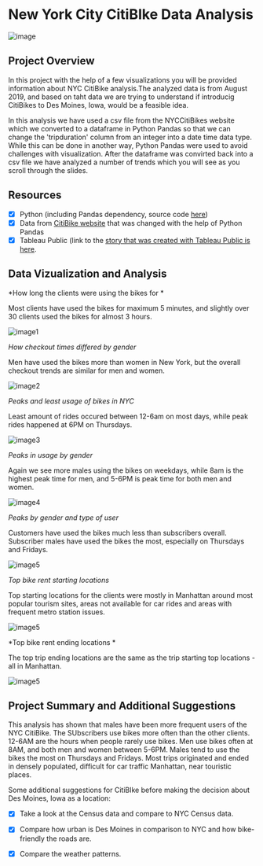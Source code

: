 # New York City CitiBIke Data Analysis

![image](https://github.com/TamaraGR/bikesharing/blob/main/_NYC%20Citibike%20analysis.png)

## Project Overview 

In this project with the help of a few visualizations you will be provided information about NYC CitiBike analysis.The analyzed data is from August 2019, and based on taht data we are trying to understand if introducig CitiBikes to Des Moines, Iowa, would be a feasible idea. 

In this analysis we have used a csv file from the NYCCitiBikes website which we converted to a dataframe in Python Pandas so that we can change the 'tripduration' column from an integer into a date time data type. While this can be done in another way, Python Pandas were used to avoid challenges with visualization. After the dataframe was convirted back into a csv file we have analyzed a number of trends which you will see as you scroll through the slides. 

## Resources 
- [x] Python (including Pandas dependency, source code [here](https://github.com/TamaraGR/bikesharing/blob/main/NYC_Citibike_Challenge.ipynb))
- [x] Data from [CitiBike website](https://www.citibikenyc.com/) that was changed with the help of Python Pandas
- [x] Tableau Public (link to the [story that was created with Tableau Public is here](https://public.tableau.com/profile/tamara.grigoryeva#!/vizhome/NYCCitibikeAnalysisforAugust2019/NYCCitibikeanalysis?publish=yes). 

## Data Vizualization and Analysis 

 *How long the clients were using the bikes for *
 
 Most clients have used the bikes for maximum 5 minutes, and slightly over 30 clients used the bikes for almost 3 hours. 
 
 ![image1](https://github.com/TamaraGR/bikesharing/blob/main/_NYC%20Citibike%20analysis%20(1).png)
 
 
 *How checkout times differed by gender* 
 
 Men have used the bikes more than women in New York, but the overall checkout trends are similar for men and women.
 
  ![image2](https://github.com/TamaraGR/bikesharing/blob/main/_NYC%20Citibike%20analysis%20(2).png)
  
  *Peaks and least usage of bikes in NYC*
  
  Least amount of rides occured between 12-6am on most days, while peak rides happened at 6PM on Thursdays. 
  
   ![image3](https://github.com/TamaraGR/bikesharing/blob/main/_NYC%20Citibike%20analysis%20(3).png)
   
   *Peaks in usage by gender* 
   
   Again we see more males using the bikes on weekdays, while 8am is the highest peak time for men, and 5-6PM is peak time for both men and women. 
   
   ![image4](https://github.com/TamaraGR/bikesharing/blob/main/_NYC%20Citibike%20analysis%20(4).png)
   
   *Peaks by gender and type of user*
   
   Customers have used the bikes much less than subscribers overall. Subscriber males have used the bikes the most, especially on Thursdays and Fridays. 
   
   ![image5](https://github.com/TamaraGR/bikesharing/blob/main/_NYC%20Citibike%20analysis%20(5).png)
   
   *Top bike rent starting locations*
   
   Top starting locations for the clients were mostly in Manhattan around most popular tourism sites, areas not available for car rides and areas with frequent metro station       issues. 
   
   ![image5](https://github.com/TamaraGR/bikesharing/blob/main/_NYC%20Citibike%20analysis%20(7).png)
    
   *Top bike rent ending locations * 
   
   The top trip ending locations are the same as the trip starting top locations - all in Manhattan. 
   
   ![image5](https://github.com/TamaraGR/bikesharing/blob/main/_NYC%20Citibike%20analysis%20(8).png)
    
  ## Project Summary and Additional Suggestions
  
This analysis has shown that males have been more frequent users of the NYC CitiBike. The SUbscribers use bikes more often than the other clients. 12-6AM are the hours when people rarely use bikes. Men use bikes often at 8AM, and both men and women between 5-6PM. Males tend to use the bikes the most on Thursdays and Fridays. Most trips originated and ended in densely populated, difficult for car traffic Manhattan, near touristic places. 

Some additional suggestions for CitiBIke before making the decision about Des Moines, Iowa as a location: 
-[x] Take a look at the Census data and compare to NYC Census data. 
-[x] Compare how urban is Des Moines in comparison to NYC and how bike-friendly the roads are.
-[x] Compare the weather patterns.

  
  
 
